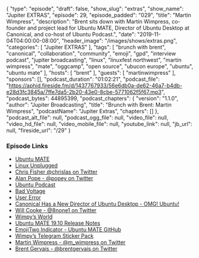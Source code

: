 {
  "type": "episode",
  "draft": false,
  "show_slug": "extras",
  "show_name": "Jupiter EXTRAS",
  "episode": 29,
  "episode_padded": "029",
  "title": "Martin Wimpress",
  "description": "Brent sits down with Martin Wimpress, co-founder and project lead for Ubuntu MATE, Director of Ubuntu Desktop at Canonical, and co-host of Ubuntu Podcast.",
  "date": "2019-11-04T04:00:00-08:00",
  "header_image": "/images/shows/extras.png",
  "categories": [
    "Jupiter EXTRAS"
  ],
  "tags": [
    "brunch with brent",
    "canonical",
    "collaboration",
    "community",
    "emoji",
    "gpd",
    "interview podcast",
    "jupiter broadcasting",
    "linux",
    "linuxfest northwest",
    "martin wimpress",
    "mate",
    "oggcamp",
    "open source",
    "ubucon europe",
    "ubuntu",
    "ubuntu mate"
  ],
  "hosts": [
    "brent"
  ],
  "guests": [
    "martinwimpress"
  ],
  "sponsors": [],
  "podcast_duration": "01:02:21",
  "podcast_file": "https://aphid.fireside.fm/d/1437767933/56e6db0a-de62-46a7-b4db-e28d3fc3845a/7ffe7da5-2b20-43e0-8cbe-5771062f5f67.mp3",
  "podcast_bytes": 44895399,
  "podcast_chapters": {
    "version": "1.1.0",
    "author": "Jupiter Broadcasting",
    "title": "Brunch with Brent: Martin Wimpress",
    "podcastName": "Jupiter Extras",
    "chapters": []
  },
  "podcast_alt_file": null,
  "podcast_ogg_file": null,
  "video_file": null,
  "video_hd_file": null,
  "video_mobile_file": null,
  "youtube_link": null,
  "jb_url": null,
  "fireside_url": "/29"
}


### Episode Links

  * [Ubuntu MATE](https://ubuntu-mate.org/ "Ubuntu MATE")
  * [Linux Unplugged](https://linuxunplugged.com/ "Linux Unplugged")
  * [Chris Fisher @chrislas on Twitter](https://twitter.com/chrislas "Chris Fisher @chrislas on Twitter")
  * [Alan Pope - @popey on Twitter](https://twitter.com/popey "Alan Pope - @popey on Twitter")
  * [Ubuntu Podcast](https://ubuntupodcast.org/ "Ubuntu Podcast")
  * [Bad Voltage](https://www.badvoltage.org/ "Bad Voltage")
  * [User Error](https://error.show/ "User Error")
  * [Canonical Has a New Director of Ubuntu Desktop - OMG! Ubuntu!](https://www.omgubuntu.co.uk/2019/10/canonical-has-a-new-ubuntu-desktop-director "Canonical Has a New Director of Ubuntu Desktop - OMG! Ubuntu!")
  * [Will Cooke - @8none1 on Twitter](https://twitter.com/8none1 "Will Cooke - @8none1 on Twitter")
  * [Wimpy’s World](https://wimpysworld.com/ "Wimpy’s World")
  * [Ubuntu MATE 19.10 Release Notes](https://ubuntu-mate.org/blog/ubuntu-mate-19-10-eoan-ermine-release/ "Ubuntu MATE 19.10 Release Notes")
  * [EmojiTwo Indicator - Ubuntu MATE GitHub](https://github.com/ubuntu-mate/indicator-emojitwo "EmojiTwo Indicator - Ubuntu MATE GitHub")
  * [Wimpy’s Telegram Sticker Pack](https://t.me/addstickers/Wimpress "Wimpy’s Telegram Sticker Pack")
  * [Martin Wimpress - @m_wimpress on Twitter](https://twitter.com/m_wimpress "Martin Wimpress - @m_wimpress on Twitter")
  * [Brent Gervais - @brentgervais on Twitter](https://twitter.com/brentgervais "Brent Gervais - @brentgervais on Twitter")


